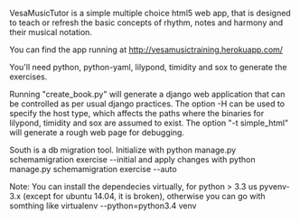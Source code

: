 VesaMusicTutor is a simple multiple choice html5 web app,
that is designed to teach or refresh the basic concepts
of rhythm, notes and harmony and their musical notation.

You can find the app running at
http://vesamusictraining.herokuapp.com/

You'll need python, python-yaml, lilypond, timidity and
sox to generate the exercises.

Running "create_book.py" will generate a django web
application that can be controlled as per usual
django practices. The option -H can be used to specify
the host type, which affects the paths where the
binaries for lilypond, timidity and sox are assumed to
exist. The option "-t simple_html" will generate a
rough web page for debugging.

South is a db migration tool. Initialize with
  python manage.py schemamigration exercise --initial
and apply changes with
  python manage.py schemamigration exercise --auto

Note: You can install the dependecies virtually, for python > 3.3 us
pyvenv-3.x (except for ubuntu 14.04, it is broken), otherwise
you can go with somthing like
  virtualenv --python=python3.4 venv
